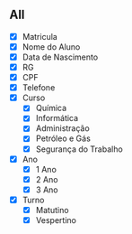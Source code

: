 ## All

- [x] Matricula
- [x] Nome do Aluno
- [x] Data de Nascimento
- [x] RG
- [x] CPF
- [x] Telefone
- [x] Curso
  - [x] Química
  - [x] Informática
  - [x] Administração
  - [x] Petróleo e Gás
  - [x] Segurança do Trabalho
- [x] Ano
  - [x] 1 Ano
  - [x] 2 Ano
  - [x] 3 Ano
- [x] Turno
  - [x] Matutino
  - [x] Vespertino
